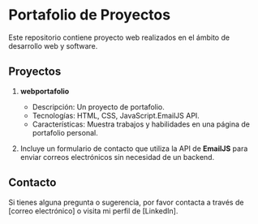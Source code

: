 # Portafolio de Proyectos

Este repositorio contiene proyecto web realizados en el ámbito de desarrollo web y software.

## Proyectos

1. **webportafolio**

   - Descripción: Un proyecto de portafolio.
   - Tecnologías: HTML, CSS, JavaScript.EmailJS API.
   - Características: Muestra trabajos y habilidades en una página de portafolio personal.

2. Incluye un formulario de contacto que utiliza la API de **EmailJS** para enviar correos electrónicos sin necesidad de un backend.

## Contacto

Si tienes alguna pregunta o sugerencia, por favor contacta a través de [correo electrónico] o visita mi perfil de [LinkedIn].

